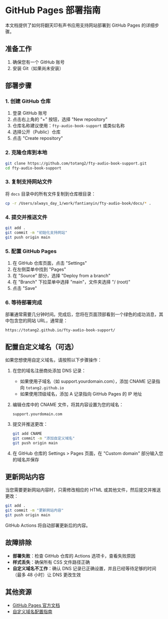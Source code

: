 # GitHub Pages 部署指南

本文档提供了如何将翻天印有声书应用支持网站部署到 GitHub Pages 的详细步骤。

## 准备工作

1. 确保您有一个 GitHub 账号
2. 安装 Git（如果尚未安装）

## 部署步骤

### 1. 创建 GitHub 仓库

1. 登录 GitHub 账号
2. 点击右上角的 "+" 按钮，选择 "New repository"
3. 仓库名称建议使用：`fty-audio-book-support` 或类似名称
4. 选择公开（Public）仓库
5. 点击 "Create repository"

### 2. 克隆仓库到本地

```bash
git clone https://github.com/totang2/fty-audio-book-support.git
cd fty-audio-book-support
```

### 3. 复制支持网站文件

将 `docs` 目录中的所有文件复制到仓库根目录：

```bash
cp -r /Users/always_day_1/work/fantianyin/fty-audio-book/docs/* .
```

### 4. 提交并推送文件

```bash
git add .
git commit -m "初始化支持网站"
git push origin main
```

### 5. 配置 GitHub Pages

1. 在 GitHub 仓库页面，点击 "Settings"
2. 在左侧菜单中找到 "Pages"
3. 在 "Source" 部分，选择 "Deploy from a branch"
4. 在 "Branch" 下拉菜单中选择 "main"，文件夹选择 "/ (root)"
5. 点击 "Save"

### 6. 等待部署完成

部署通常需要几分钟时间。完成后，您将在页面顶部看到一个绿色的成功消息，其中包含您的网站 URL，通常是：

```
https://totang2.github.io/fty-audio-book-support/
```

## 配置自定义域名（可选）

如果您想使用自定义域名，请按照以下步骤操作：

1. 在您的域名注册商处添加 DNS 记录：
   - 如果使用子域名（如 support.yourdomain.com），添加 CNAME 记录指向 `totang2.github.io`
   - 如果使用顶级域名，添加 A 记录指向 GitHub Pages 的 IP 地址

2. 编辑仓库中的 CNAME 文件，将其内容设置为您的域名：
   ```
   support.yourdomain.com
   ```

3. 提交并推送更改：
   ```bash
   git add CNAME
   git commit -m "添加自定义域名"
   git push origin main
   ```

4. 在 GitHub 仓库的 Settings > Pages 页面，在 "Custom domain" 部分输入您的域名并保存

## 更新网站内容

当您需要更新网站内容时，只需修改相应的 HTML 或其他文件，然后提交并推送更改：

```bash
git add .
git commit -m "更新网站内容"
git push origin main
```

GitHub Actions 将自动部署更新后的内容。

## 故障排除

- **部署失败**：检查 GitHub 仓库的 Actions 选项卡，查看失败原因
- **样式丢失**：确保所有 CSS 文件路径正确
- **自定义域名不工作**：确认 DNS 记录已正确设置，并且已经等待足够的时间（最多 48 小时）让 DNS 更改生效

## 其他资源

- [GitHub Pages 官方文档](https://docs.github.com/en/pages)
- [自定义域名配置指南](https://docs.github.com/en/pages/configuring-a-custom-domain-for-your-github-pages-site)